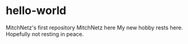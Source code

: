 # hello-world
MitchNetz's first repository
MitchNetz here My new hobby rests here. Hopefully not resting in peace.
